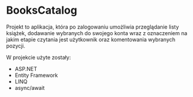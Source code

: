 # BooksCatalog
Projekt to aplikacja, która po zalogowaniu umożliwia przeglądanie listy książek, dodawanie wybranych do swojego konta wraz z oznaczeniem na jakim etapie czytania jest użytkownik oraz komentowania wybranych pozycji.

W projekcie użyte zostały:
- ASP.NET
- Entity Framework
- LINQ
- async/await
